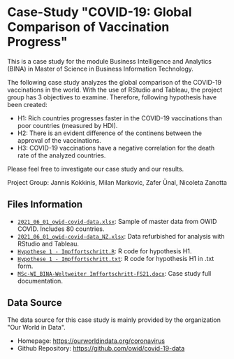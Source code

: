 # Case-Study "COVID-19: Global Comparison of Vaccination Progress"

This is a case study for the module Business Intelligence and Analytics (BINA) in Master of Science in Business Information Technology.

The following case study analyzes the global comparison of the COVID-19 vaccinations in the world. With the use of RStudio and Tableau, the project group has 3 objectives to examine. Therefore, following hypothesis have been created:

- H1: Rich countries progresses faster in the COVID-19 vaccinations than poor countries (measured by HDI).
- H2: There is an evident difference of the continens between the approval of the vaccinations.
- H3: COVID-19 vaccinations have a negative correlation for the death rate of the analyzed countries.

Please feel free to investigate our case study and our results.

Project Group: Jannis Kokkinis, Milan Markovic, Zafer Ünal, Nicoleta Zanotta


## Files Information

- [`2021_06_01_owid-covid-data.xlsx`](https://github.com/milanmarkovic90/BINA_FS21_Case-Study_COVID-19-Global-Vaccination/blob/main/2021_06_01_owid-covid-data.xlsx): Sample of master data from OWID COVID. Includes 80 countries.
- [`2021_06_01_owid-covid-data_NZ.xlsx`](https://github.com/milanmarkovic90/BINA_FS21_Case-Study_COVID-19-Global-Vaccination/blob/main/2021_06_01_owid-covid-data_NZ.xlsx): Data refurbished for analysis with RStudio and Tableau.
- [`Hypothese 1 - Impffortschritt.R`](https://github.com/milanmarkovic90/BINA_FS21_Case-Study_COVID-19-Global-Vaccination/blob/main/Hypothese%201%20-%20Impffortschritt.R): R code for hypothesis H1.
- [`Hypothese 1 - Impffortschritt.txt`](https://github.com/milanmarkovic90/BINA_FS21_Case-Study_COVID-19-Global-Vaccination/blob/main/Hypothese%201%20-%20Impffortschritt.txt): R code for hypothesis H1 in .txt form.
- [`MSc-WI_BINA-Weltweiter Imffortschritt-FS21.docx`](https://github.com/milanmarkovic90/BINA_FS21_Case-Study_COVID-19-Global-Vaccination/blob/main/MSc-WI_BINA-Weltweiter%20Impffortschritt-FS21.docx): Case study full documentation.

## Data Source
The data source for this case study is mainly provided by the organization "Our World in Data".
- Homepage: https://ourworldindata.org/coronavirus
- Github Repository: https://github.com/owid/covid-19-data
